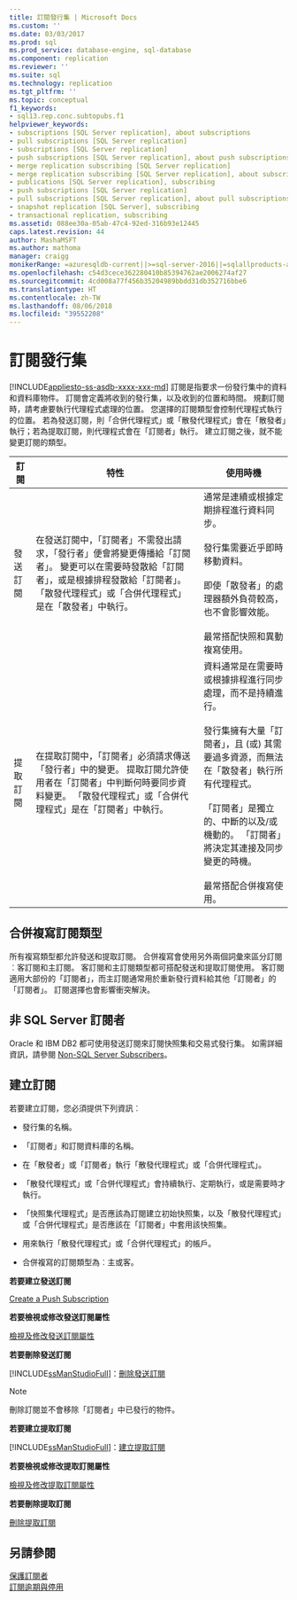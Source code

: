 ```yaml
---
title: 訂閱發行集 | Microsoft Docs
ms.custom: ''
ms.date: 03/03/2017
ms.prod: sql
ms.prod_service: database-engine, sql-database
ms.component: replication
ms.reviewer: ''
ms.suite: sql
ms.technology: replication
ms.tgt_pltfrm: ''
ms.topic: conceptual
f1_keywords:
- sql13.rep.conc.subtopubs.f1
helpviewer_keywords:
- subscriptions [SQL Server replication], about subscriptions
- pull subscriptions [SQL Server replication]
- subscriptions [SQL Server replication]
- push subscriptions [SQL Server replication], about push subscriptions
- merge replication subscribing [SQL Server replication]
- merge replication subscribing [SQL Server replication], about subscribing
- publications [SQL Server replication], subscribing
- push subscriptions [SQL Server replication]
- pull subscriptions [SQL Server replication], about pull subscriptions
- snapshot replication [SQL Server], subscribing
- transactional replication, subscribing
ms.assetid: 088ee30a-05ab-47c4-92ed-316b93e12445
caps.latest.revision: 44
author: MashaMSFT
ms.author: mathoma
manager: craigg
monikerRange: =azuresqldb-current||>=sql-server-2016||=sqlallproducts-allversions||>=sql-server-linux-2017
ms.openlocfilehash: c54d3cece362280410b85394762ae2006274af27
ms.sourcegitcommit: 4cd008a77f456b35204989bbdd31db352716bbe6
ms.translationtype: HT
ms.contentlocale: zh-TW
ms.lasthandoff: 08/06/2018
ms.locfileid: "39552208"
---
```

# <a name="subscribe-to-publications"></a>訂閱發行集
[!INCLUDE[appliesto-ss-asdb-xxxx-xxx-md](../../includes/appliesto-ss-asdb-xxxx-xxx-md.md)]
  訂閱是指要求一份發行集中的資料和資料庫物件。 訂閱會定義將收到的發行集，以及收到的位置和時間。 規劃訂閱時，請考慮要執行代理程式處理的位置。 您選擇的訂閱類型會控制代理程式執行的位置。 若為發送訂閱，則「合併代理程式」或「散發代理程式」會在「散發者」執行；若為提取訂閱，則代理程式會在「訂閱者」執行。 建立訂閱之後，就不能變更訂閱的類型。  
  
|訂閱|特性|使用時機|  
|------------------|---------------------|--------------|  
|發送訂閱|在發送訂閱中，「訂閱者」不需發出請求，「發行者」便會將變更傳播給「訂閱者」。 變更可以在需要時發散給「訂閱者」，或是根據排程發散給「訂閱者」。 「散發代理程式」或「合併代理程式」是在「散發者」中執行。|通常是連續或根據定期排程進行資料同步。<br /><br /> 發行集需要近乎即時移動資料。<br /><br /> 即使「散發者」的處理器額外負荷較高，也不會影響效能。<br /><br /> 最常搭配快照和異動複寫使用。|  
|提取訂閱|在提取訂閱中，「訂閱者」必須請求傳送「發行者」中的變更。 提取訂閱允許使用者在「訂閱者」中判斷何時要同步資料變更。 「散發代理程式」或「合併代理程式」是在「訂閱者」中執行。|資料通常是在需要時或根據排程進行同步處理，而不是持續進行。<br /><br /> 發行集擁有大量「訂閱者」，且 (或) 其需要過多資源，而無法在「散發者」執行所有代理程式。<br /><br /> 「訂閱者」是獨立的、中斷的以及/或機動的。 「訂閱者」將決定其連接及同步變更的時機。<br /><br /> 最常搭配合併複寫使用。|  
  
## <a name="merge-replication-subscription-types"></a>合併複寫訂閱類型  
 所有複寫類型都允許發送和提取訂閱。 合併複寫會使用另外兩個詞彙來區分訂閱︰客訂閱和主訂閱。 客訂閱和主訂閱類型都可搭配發送和提取訂閱使用。 客訂閱適用大部份的「訂閱者」，而主訂閱通常用於重新發行資料給其他「訂閱者」的「訂閱者」。 訂閱選擇也會影響衝突解決。  
  
## <a name="non-sql-server-subscribers"></a>非 SQL Server 訂閱者  
 Oracle 和 IBM DB2 都可使用發送訂閱來訂閱快照集和交易式發行集。 如需詳細資訊，請參閱 [Non-SQL Server Subscribers](../../relational-databases/replication/non-sql/non-sql-server-subscribers.md)。  
  
## <a name="creating-subscriptions"></a>建立訂閱  
 若要建立訂閱，您必須提供下列資訊︰  
  
-   發行集的名稱。  
  
-   「訂閱者」和訂閱資料庫的名稱。  
  
-   在「散發者」或「訂閱者」執行「散發代理程式」或「合併代理程式」。  
  
-   「散發代理程式」或「合併代理程式」會持續執行、定期執行，或是需要時才執行。  
  
-   「快照集代理程式」是否應該為訂閱建立初始快照集，以及「散發代理程式」或「合併代理程式」是否應該在「訂閱者」中套用該快照集。  
  
-   用來執行「散發代理程式」或「合併代理程式」的帳戶。  
  
-   合併複寫的訂閱類型為︰主或客。  
  
 **若要建立發送訂閱**  
  
 [Create a Push Subscription](../../relational-databases/replication/create-a-push-subscription.md)  
  
 **若要檢視或修改發送訂閱屬性**  
  
 [檢視及修改發送訂閱屬性](../../relational-databases/replication/view-and-modify-push-subscription-properties.md)  
  
 **若要刪除發送訂閱**  
  
 [!INCLUDE[ssManStudioFull](../../includes/ssmanstudiofull-md.md)]：[刪除發送訂閱](../../relational-databases/replication/delete-a-push-subscription.md)  
  
> [!NOTE]  
>  刪除訂閱並不會移除「訂閱者」中已發行的物件。  
  
 **若要建立提取訂閱**  
  
 [!INCLUDE[ssManStudioFull](../../includes/ssmanstudiofull-md.md)]：[建立提取訂閱](../../relational-databases/replication/create-a-pull-subscription.md)  
  
 **若要檢視或修改提取訂閱屬性**  
  
 [檢視及修改提取訂閱屬性](../../relational-databases/replication/view-and-modify-pull-subscription-properties.md)  
  
 **若要刪除提取訂閱**  
  
 [刪除提取訂閱](../../relational-databases/replication/delete-a-pull-subscription.md)  
  
## <a name="see-also"></a>另請參閱  
 [保護訂閱者](../../relational-databases/replication/security/secure-the-subscriber.md)   
 [訂閱逾期與停用](../../relational-databases/replication/subscription-expiration-and-deactivation.md)  
  
  
